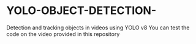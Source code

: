 # YOLO-OBJECT-DETECTION-
Detection and tracking  objects in videos using YOLO v8 
You can test the code on the video provided in this repository
